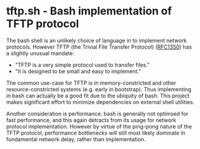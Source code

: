 # tftp.sh - Bash implementation of TFTP protocol

The bash shell is an unlikely choice of language in to implement network protocols.  However TFTP (the Trivial File Transfer Protocol) ([RFC1350](https://tools.ietf.org/html/rfc1350)) has a slightly unusual mandate:

- "TFTP is a very simple protocol used to transfer files."
- "It is designed to be small and easy to implement."

The common use-case for TFTP is in memory-constricted and other resource-constricted systems (e.g. early in bootstrap).  Thus implementing in bash can actually be a good fit due to the ubiquity of bash.  This project makes significant effort to minimize dependencies on external shell utilities.

Another consideration is performance.  bash is generally not optimsed for fast performance, and this again detracts from its usage for network protocol implementation.  However by virtue of the ping-pong nature of the TFTP protocol, performance bottlenecks will still most likely dominate in fundamental network delay, rather than implementation.
